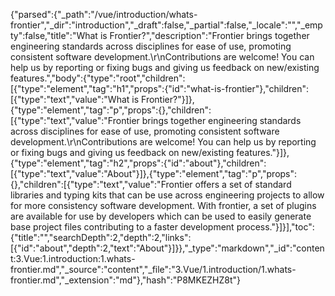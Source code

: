 {"parsed":{"_path":"/vue/introduction/whats-frontier","_dir":"introduction","_draft":false,"_partial":false,"_locale":"","_empty":false,"title":"What is Frontier?","description":"Frontier brings together engineering standards across disciplines for ease of use, promoting consistent software development.\r\nContributions are welcome! You can help us by reporting or fixing bugs and giving us feedback on new/existing features.","body":{"type":"root","children":[{"type":"element","tag":"h1","props":{"id":"what-is-frontier"},"children":[{"type":"text","value":"What is Frontier?"}]},{"type":"element","tag":"p","props":{},"children":[{"type":"text","value":"Frontier brings together engineering standards across disciplines for ease of use, promoting consistent software development.\r\nContributions are welcome! You can help us by reporting or fixing bugs and giving us feedback on new/existing features."}]},{"type":"element","tag":"h2","props":{"id":"about"},"children":[{"type":"text","value":"About"}]},{"type":"element","tag":"p","props":{},"children":[{"type":"text","value":"Frontier offers a set of standard libraries and typing kits that can be use across engineering projects to allow for more consistency software development. With frontier, a set of plugins are available for use by developers which can be used to easily generate base project files contributing to a faster development process."}]}],"toc":{"title":"","searchDepth":2,"depth":2,"links":[{"id":"about","depth":2,"text":"About"}]}},"_type":"markdown","_id":"content:3.Vue:1.introduction:1.whats-frontier.md","_source":"content","_file":"3.Vue/1.introduction/1.whats-frontier.md","_extension":"md"},"hash":"P8MKEZHZ8t"}
